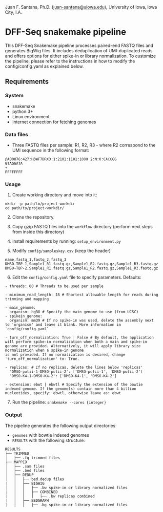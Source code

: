 Juan F. Santana, Ph.D. (juan-santana@uiowa.edu), University of Iowa, Iowa City, I.A.

# DFF-Seq snakemake pipeline

This DFF-Seq Snakemake pipeline processes paired-end FASTQ files and generates BigWig files. It includes deduplication of UMI-duplicated reads and offers options for either spike-in or library normalization. To customize the pipeline, please refer to the instructions in how to modify the config/config.yaml as explained below.

## Requirements

### System

- snakemake
- python 3+
- Linux environment
- Internet connection for fetching genomes

### Data files

- Three FASTQ files per sample: R1, R2, R3 - where R2 correspond to the UMI sequence in the following format:
```
@A00876:427:H3WF7DRX3:1:2101:1181:1000 2:N:0:CACCGG
GTAGGATA
+
FFFFFFFF
```

### Usage

1. Create working directory and move into it: 
```
mkdir -p path/to/project-workdir
cd path/to/project-workdir/
```
2. Clone the repository.  

3. Copy gzip FASTQ files into the `workflow` directory (perform next steps from inside this directory)

4. Install requirements by running: `setup_environment.py`

5. Modify `config/sampleskey.csv` (keep the header)

```
name,fastq_1,fastq_2,fastq_3
DMSO-TBP-1,Sample1_R1.fastq.gz,Sample1_R2.fastq.gz,Sample1_R3.fastq.gz
DMSO-TBP-2,Sample1_R1.fastq.gz,Sample1_R2.fastq.gz,Sample1_R3.fastq.gz
```

6. Edit the `config/config.yaml` file to specify parameters. Defaults:
```
- threads: 80 # Threads to be used per sample

- minimum_read_length: 18 # Shortest allowable length for reads during trimming and mapping

- main_genome:
  organism: hg38 # Specify the main genome to use (from UCSC)
- spikein_genome:
  organism: mm39 # If no spike-in was used, delete the assembly next to 'organism' and leave it blank. More information in `config/config.yaml`

- turn_off_normalization: True | False # By default, the application will perform spike-in normalization when both a main and spike-in genome are provided. Alternatively, it will apply library size normalization when a spike-in genome 
is not provided. If no normalization is desired, change 'turn_off_normalization' to: True.

- replicas: # If no replicas, delete the lines below 'replicas'
  'DMSO-polii-1-DMSO-polii-2': ['DMSO-polii-1', 'DMSO-polii-2']
  'DMSO-K4-1-DMSO-K4-2': ['DMSO-K4-1', 'DMSO-K4-2']

- extension: ebwt | ebwtl # Specify the extension of the bowtie indexed genome. If the genome(s) contain more than 4 billion nucleotides, specify: ebwtl, otherwise leave as: ebwt

```

7. Run the pipeline: `snakemake --cores {integer}`

### Output

The pipeline generates the following output directories:

- `genomes` with bowtie indexed genomes
- `RESULTS` with the following structure:

```
RESULTS
├── TRIMMED
│   ├── .fq trimmed files
├── MAPPED
│   ├── .sam files
│   ├── .bed files
│   ├── DEDUP
│   │   ├── bed.dedup files
|   │   ├── BIGWIG
│   │   │   ├── .bw spike-in or library normalized files
|   │   │   ├── COMBINED
|   │   │   │   ├── .bw replicas combined
|   │   ├── BEDGRAPH
|   │   │   ├── .bg spike-in or library normalized files
```
